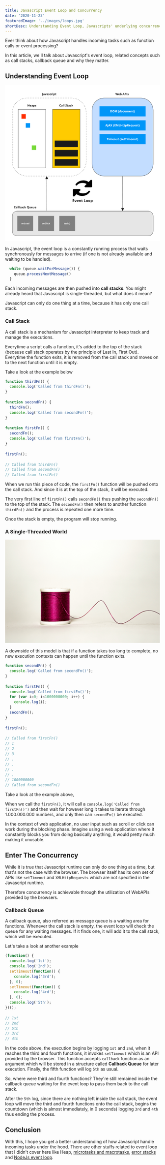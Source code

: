 ```yaml
---
title: Javascript Event Loop and Concurrency
date: '2020-11-23'
featuredImage: '../images/loops.jpg'
shortDesc: Understanding Event Loop, Javascripts' underlying concurrency model.
---
```


Ever think about how Javascript handles incoming tasks such as function calls or event processing?

In this article, we'll talk about Javascript's event loop, related concepts such as call stacks, callback queue and why they matter.

## Understanding Event Loop
![Event Loop](../images/event-loop.png)

In Javascript, the event loop is a constantly running process that waits synchronously for messages to arrive (if one is not already available and waiting to be handled).

```js
  while (queue.waitForMessage()) {
    queue.processNextMessage()
  }
```

Each incoming messages are then pushed into **call stacks**. You might already heard that Javascript is single-threaded, but what does it mean?

Javascript can only do one thing at a time, because it has only one call stack.

### Call Stack
A call stack is a mechanism for Javascript interpreter to keep track and manage the executions.

Everytime a script calls a function, it's added to the top of the stack (because call stack operates by the principle of Last In, First Out). Everytime the function exits, it is removed from the call stack and moves on to the next function until it is empty.

Take a look at the example below
```js
function thirdFn() {
  console.log('Called from thirdFn()');
}

function secondFn() {
  thirdFn();
  console.log('Called from secondFn()');
}

function firstFn() {
  secondFn();
  console.log('Called from firstFn()');
}

firstFn();

// Called from thirdFn()
// Called from secondFn()
// Called from firstFn()
```
When we run this piece of code, the `firstFn()` function will be pushed onto the call stack. And since it is at the top of the stack, it will be executed.

The very first line of `firstFn()` calls `secondFn()` thus pushing the `secondFn()` to the top of the stack. The `secondFn()` then refers to another function `thirdFn()` and the process is repeated one more time.

Once the stack is empty, the program will stop running.

### A Single-Threaded World
![Single Threading](../images/long-thread.jpg)

A downside of this model is that if a function takes too long to complete, no new execution contexts can happen until the function exits.

```js
function secondFn() {
  console.log('Called from secondFn()');
}

function firstFn() {
  console.log('Called from firstFn()');
  for (var i=0; i<1000000000; i++) {
    console.log(i);
  }
  secondFn();
}

firstFn();

// Called from firstFn()
// 1
// 2
// 3
// .
// .
// .
// .
// 1000000000
// Called from secondFn()
```
Take a look at the example above,

When we call the `firstFn()`, it will call a `console.log('Called from firstFn()')` and then wait for however long it takes to iterate through 1.000.000.000 numbers, and only then can `secondFn()` be executed.

In the context of web application, no user input such as scroll or click can work during the blocking phase. Imagine using a web application where it constantly blocks you from doing basically anything, it would pretty much making it unusable.

## Enter The Concurrency
While it is true that Javascript runtime can only do one thing at a time, but that's not the case with the browser. The browser itself has its own set of APIs like `setTimeout` and `XMLHttpRequests` which are not specified in the Javascript runtime.

Therefore concurrency is achievable through the utilization of WebAPIs provided by the browsers.

### Callback Queue
A callback queue, also referred as message queue is a waiting area for functions. Whenever the call stack is empty, the event loop will check the queue for any waiting messages. If it finds one, it will add it to the call stack, which will be executed.

Let's take a look at another example
```js
(function() {
  console.log('1st');
  console.log('2nd');
  setTimeout(function() {
    console.log('3rd');
  }, 0);
  setTimeout(function() {
    console.log('4rd');
  }, 0);
  console.log('5th');
})();

// 1st
// 2nd
// 5th
// 3rd
// 4th
```
In the code above, the execution begins by logging `1st` and `2nd`, when it reaches the third and fourth functions, it invokes `setTimeout` which is an API provided by the browser. This function accepts `callback` function as an argument which will be stored in a structure called **Callback Queue** for later execution. Finally, the fifth function will log `5th` as usual.

So, where were third and fourth functions? They're still remained inside the callback queue waiting for the event loop to pass them back to the call stack.

After the `5th` log, since there are nothing left inside the call stack, the event loop will move the third and fourth functions onto the call stack, begins the countdown (which is almost immediately, in 0 seconds) logging `3rd` and `4th` thus ending the process.

## Conclusion
With this, I hope you get a better understanding of how Javascript handle incoming tasks under the hood. There are other stuffs related to event loop that I didn't cover here like Heap, [microtasks and macrotasks](https://javascript.info/event-loop), [error stacks](https://yonatankra.com/the-event-loop-and-your-code/) and [NodeJs event loop](https://nodejs.org/en/docs/guides/event-loop-timers-and-nexttick/).


